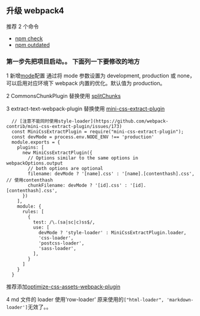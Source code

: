 ## 升级 webpack4

推荐 2 个命令

- [npm check](https://segmentfault.com/a/1190000011085967)
- [npm outdated](https://docs.npmjs.com/cli/outdated)

### 第一步先把项目启动。。 下面列一下要修改的地方

1 新增[mode](https://webpack.docschina.org/concepts/mode/)配置
通过将 mode 参数设置为 development, production 或 none，可以启用对应环境下 webpack 内置的优化。默认值为 production。

2 CommonsChunkPlugin 替换使用 [splitChunks](https://webpack.docschina.org/plugins/split-chunks-plugin/)

3 extract-text-webpack-plugin 替换使用 [mini-css-extract-plugin](https://webpack.js.org/plugins/mini-css-extract-plugin/#src/components/Sidebar/Sidebar.jsx)

```
  // [注意不能同时使用style-loader](https://github.com/webpack-contrib/mini-css-extract-plugin/issues/173)
  const MiniCssExtractPlugin = require("mini-css-extract-plugin");
  const devMode = process.env.NODE_ENV !== 'production'
  module.exports = {
    plugins: [
      new MiniCssExtractPlugin({
        // Options similar to the same options in webpackOptions.output
        // both options are optional
        filename: devMode ? '[name].css' : '[name].[contenthash].css', // 使用contenthash
        chunkFilename: devMode ? '[id].css' : '[id].[contenthash].css',
      })
    ],
    module: {
      rules: [
        {
          test: /\.(sa|sc|c)ss$/,
          use: [
            devMode ? 'style-loader' : MiniCssExtractPlugin.loader,
            'css-loader',
            'postcss-loader',
            'sass-loader',
          ],
        }
      ]
    }
  }
```

推荐添加[optimize-css-assets-webpack-plugin](https://github.com/NMFR/optimize-css-assets-webpack-plugin)

4 md 文件的 loader 使用'row-loader' 原来使用的`["html-loader", 'markdown-loader']`无效了。。
